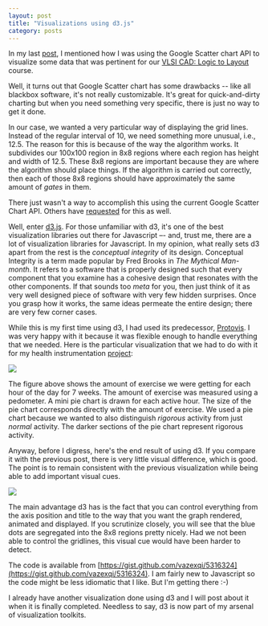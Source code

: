 ```yaml
---
layout: post
title: "Visualizations using d3.js"
category: posts
---
```


In my last
[post](http://vazexqi.github.com/posts/2013/03/20/visualize-netlist.html),
I mentioned how I was using the Google Scatter chart API to visualize
some data that was pertinent for our [VLSI CAD: Logic to
Layout](https://www.coursera.org/course/vlsicad) course.

Well, it turns out that Google Scatter chart has some drawbacks -- like
all blackbox software, it's not really customizable. It's great for
quick-and-dirty charting but when you need something very specific,
there is just no way to get it done.

In our case, we wanted a very particular way of displaying the grid
lines. Instead of the regular interval of 10, we need something more
unusual, i.e., 12.5. The reason for this is because of the way the
algorithm works. It subdivides our 100x100 region in 8x8 regions where
each region has height and width of 12.5. These 8x8 regions are
important because they are where the algorithm should place things. If
the algorithm is carried out correctly, then each of those 8x8 regions
should have approximately the same amount of _gates_ in them.

There just wasn't a way to accomplish this using the current Google
Scatter Chart API. Others have
[requested](https://groups.google.com/forum/?fromgroups=#!topic/google-visualization-api/kH3XwfQSFE8) for this as well.

Well, enter [d3.js](http://d3js.org). For those unfamiliar with d3, it's
one of the best visualization libraries out there for Javascript –- and,
trust me, there are a lot of visualization libraries for Javascript. In
my opinion, what really sets d3 apart from the rest is the _conceptual
integrity_ of its design. Conceptual Integrity is a term made popular by
Fred Brooks in _The Mythical Man-month_. It refers to a software that is
properly designed such that every component that you examine has a
cohesive design that resonates with the other components. If that sounds
too _meta_ for you, then just think of it as very well designed piece of
software with very few hidden surprises. Once you grasp how it works,
the same ideas permeate the entire design; there are very few corner
cases.

While this is my first time using d3, I had used its predecessor,
[Protovis](http://mbostock.github.com/protovis/). I was very happy with
it because it was flexible enough to handle everything that we needed.
Here is the particular visualization that we had to do with it for my
health instrumentation [project](http://db.tt/HNP8YH2w):

<div class="media">
<a href="http://db.tt/TLVlgykM">
<img src="http://db.tt/TLVlgykM"
class="media-object noshadow"/>
</a>
</div>

The figure above shows the amount of exercise we were getting for each
hour of the day for 7 weeks. The amount of exercise was measured using a
pedometer. A mini pie chart is drawn for each active hour. The size of
the pie chart corresponds directly with the amount of exercise. We used
a pie chart because we wanted to also distinguish _rigorous_ activity
from just _normal_ activity. The darker sections of the pie chart
represent rigorous activity.

Anyway, before I digress, here's the end result of using d3. If you
compare it with the previous post, there is very little visual
difference, which is good. The point is to remain consistent with the
previous visualization while being able to add important visual cues.

<div class="media">
<a href="http://db.tt/Xgb68Qd4">
<img src="http://db.tt/Xgb68Qd4"
class="media-object noshadow"/>
</a>
</div>

The main advantage d3 has is the fact that you can control everything
from the axis position and title to the way that you want the graph
rendered, animated and displayed. If you scrutinize closely, you will
see that the blue dots are segregated into the 8x8 regions pretty
nicely. Had we not been able to control the gridlines, this visual cue
would have been harder to detect.

The code is available from
[https://gist.github.com/vazexqi/5316324](https://gist.github.com/vazexqi/5316324).
I am fairly new to Javascript so the code might be less idiomatic that I
like. But I'm getting there :-)

I already have another visualization done using d3 and I will post about
it when it is finally completed. Needless to say, d3 is now part of my
arsenal of visualization toolkits.


